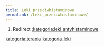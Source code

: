 ```yaml
---
title: Leki przeciwhistaminowe
permalink: /Leki_przeciwhistaminowe/
---
```


1.  Redirect [:kategoria:leki antyhistaminowe](/atopedia/:kategoria:leki_antyhistaminowe "wikilink")

[kategoria:terapia](/atopedia/kategoria:terapia "wikilink") [kategoria:leki](/atopedia/kategoria:leki "wikilink")